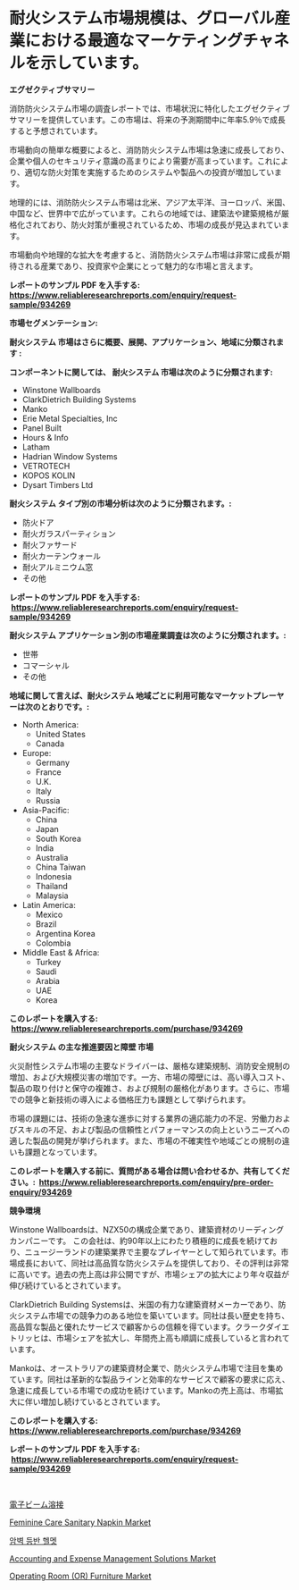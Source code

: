 <p><h1>耐火システム市場規模は、グローバル産業における最適なマーケティングチャネルを示しています。</h1></p><p><strong>エグゼクティブサマリー</strong></p>
<p><p>消防防火システム市場の調査レポートでは、市場状況に特化したエグゼクティブサマリーを提供しています。この市場は、将来の予測期間中に年率5.9％で成長すると予想されています。</p><p>市場動向の簡単な概要によると、消防防火システム市場は急速に成長しており、企業や個人のセキュリティ意識の高まりにより需要が高まっています。これにより、適切な防火対策を実施するためのシステムや製品への投資が増加しています。</p><p>地理的には、消防防火システム市場は北米、アジア太平洋、ヨーロッパ、米国、中国など、世界中で広がっています。これらの地域では、建築法や建築規格が厳格化されており、防火対策が重視されているため、市場の成長が見込まれています。</p><p>市場動向や地理的な拡大を考慮すると、消防防火システム市場は非常に成長が期待される産業であり、投資家や企業にとって魅力的な市場と言えます。</p></p>
<p><strong>レポートのサンプル PDF を入手する: <a href="https://www.reliableresearchreports.com/enquiry/request-sample/934269">https://www.reliableresearchreports.com/enquiry/request-sample/934269</a></strong></p>
<p><strong>市場セグメンテーション:</strong></p>
<p><strong> 耐火システム 市場はさらに概要、展開、アプリケーション、地域に分類されます :</strong></p>
<p><strong>コンポーネントに関しては、 耐火システム 市場は次のように分類されます: &nbsp;</strong></p>
<p><ul><li>Winstone Wallboards</li><li>ClarkDietrich Building Systems</li><li>Manko</li><li>Erie Metal Specialties, Inc</li><li>Panel Built</li><li>Hours & Info</li><li>Latham</li><li>Hadrian Window Systems</li><li>VETROTECH</li><li>KOPOS KOLIN</li><li>Dysart Timbers Ltd</li></ul></p>
<p><strong> 耐火システム タイプ別の市場分析は次のように分類されます。:</strong></p>
<p><ul><li>防火ドア</li><li>耐火ガラスパーティション</li><li>耐火ファサード</li><li>耐火カーテンウォール</li><li>耐火アルミニウム窓</li><li>その他</li></ul></p>
<p><strong>レポートのサンプル PDF を入手する: &nbsp;<a href="https://www.reliableresearchreports.com/enquiry/request-sample/934269">https://www.reliableresearchreports.com/enquiry/request-sample/934269</a></strong></p>
<p><strong> 耐火システム アプリケーション別の市場産業調査は次のように分類されます。:</strong></p>
<p><ul><li>世帯</li><li>コマーシャル</li><li>その他</li></ul></p>
<p><strong>地域に関して言えば、耐火システム 地域ごとに利用可能なマーケットプレーヤーは次のとおりです。:</strong></p>
<p><ul>
    <li>
        North America:
        <ul>
            <li>United States</li>
            <li>Canada</li>
        </ul>
    </li>
    <li>
        Europe:
        <ul>
            <li>Germany</li>
            <li>France</li>
            <li>U.K.</li>
            <li>Italy</li>
            <li>Russia</li>
        </ul>
    </li>
    <li>
        Asia-Pacific:
        <ul>
            <li>China</li>
            <li>Japan</li>
            <li>South Korea</li>
            <li>India</li>
            <li>Australia</li>
            <li>China Taiwan</li>
            <li>Indonesia</li>
            <li>Thailand</li>
            <li>Malaysia</li>
        </ul>
    </li>
    <li>
        Latin America:
        <ul>
            <li>Mexico</li>
            <li>Brazil</li>
            <li>Argentina Korea</li>
            <li>Colombia</li>
        </ul>
    </li>
    <li>
        Middle East & Africa:
        <ul>
            <li>Turkey</li>
            <li>Saudi</li>
            <li>Arabia</li>
            <li>UAE</li>
            <li>Korea</li>
        </ul>
    </li>
    </ul></p>
<p><strong>このレポートを購入する: &nbsp;<a href="https://www.reliableresearchreports.com/purchase/934269">https://www.reliableresearchreports.com/purchase/934269</a></strong></p>
<p><strong>耐火システム の主な推進要因と障壁 市場</strong></p>
<p><p>火災耐性システム市場の主要なドライバーは、厳格な建築規制、消防安全規制の増加、および大規模災害の増加です。一方、市場の障壁には、高い導入コスト、製品の取り付けと保守の複雑さ、および規制の厳格化があります。さらに、市場での競争と新技術の導入による価格圧力も課題として挙げられます。</p><p>市場の課題には、技術の急速な進歩に対する業界の適応能力の不足、労働力およびスキルの不足、および製品の信頼性とパフォーマンスの向上というニーズへの適した製品の開発が挙げられます。また、市場の不確実性や地域ごとの規制の違いも課題となっています。</p></p>
<p><strong>このレポートを購入する前に、質問がある場合は問い合わせるか、共有してください。:&nbsp; <a href="https://www.reliableresearchreports.com/enquiry/pre-order-enquiry/934269">https://www.reliableresearchreports.com/enquiry/pre-order-enquiry/934269</a></strong></p>
<p><strong>競争環境</strong></p>
<p><p>Winstone Wallboardsは、NZX50の構成企業であり、建築資材のリーディングカンパニーです。 この会社は、約90年以上にわたり積極的に成長を続けており、ニュージーランドの建築業界で主要なプレイヤーとして知られています。市場成長において、同社は高品質な防火システムを提供しており、その評判は非常に高いです。過去の売上高は非公開ですが、市場シェアの拡大により年々収益が伸び続けているとされています。</p><p>ClarkDietrich Building Systemsは、米国の有力な建築資材メーカーであり、防火システム市場での競争力のある地位を築いています。同社は長い歴史を持ち、高品質な製品と優れたサービスで顧客からの信頼を得ています。クラークダイエトリッヒは、市場シェアを拡大し、年間売上高も順調に成長していると言われています。</p><p>Mankoは、オーストラリアの建築資材企業で、防火システム市場で注目を集めています。同社は革新的な製品ラインと効率的なサービスで顧客の要求に応え、急速に成長している市場での成功を続けています。Mankoの売上高は、市場拡大に伴い増加し続けているとされています。</p></p>
<p><strong>このレポートを購入する: &nbsp; <a href="https://www.reliableresearchreports.com/purchase/934269">https://www.reliableresearchreports.com/purchase/934269</a></strong></p>
<p><strong>レポートのサンプル PDF を入手する: &nbsp;<a href="https://www.reliableresearchreports.com/enquiry/request-sample/934269">https://www.reliableresearchreports.com/enquiry/request-sample/934269</a></strong><strong></strong></p>
<p>&nbsp;</p>
<p><p><a href="https://github.com/mreklxf44233/Market-Research-Report-List-1/blob/main/4423759184407.md">電子ビーム溶接</a></p><p><a href="https://github.com/CliffMedina6/Market-Research-Report-List-3/blob/main/feminine-care-sanitary-napkin-market.md">Feminine Care Sanitary Napkin Market</a></p><p><a href="https://medium.com/@alphonsoramon0t5yrz6hwr89/%EC%95%94%EB%B2%BD-%ED%83%80%EB%8A%94-%ED%97%AC%EB%A9%A7-%EC%8B%9C%EC%9E%A5%EC%9D%80-%EC%8B%9C%EC%9E%A5-%EC%A0%90%EC%9C%A0%EC%9C%A8-%EC%8B%9C%EC%9E%A5-%EB%8F%99%ED%96%A5-%EB%B0%8F-%EC%8B%9C%EC%9E%A5-%EC%84%B1%EC%9E%A5%EC%97%90-%EB%8C%80%ED%95%9C-%EC%A0%95%EB%B3%B4%EB%A5%BC-%EC%A0%9C%EA%B3%B5%ED%95%A9%EB%8B%88%EB%8B%A4-0c33a0bf9dc9">암벽 등반 헬멧</a></p><p><a href="https://issuu.com/reportprime-2/docs/accounting-and-expense-management-solutions-market">Accounting and Expense Management Solutions Market</a></p><p><a href="https://github.com/provorikovar/Market-Research-Report-List-3/blob/main/operating-room-or-furniture-market.md">Operating Room (OR) Furniture Market</a></p></p>